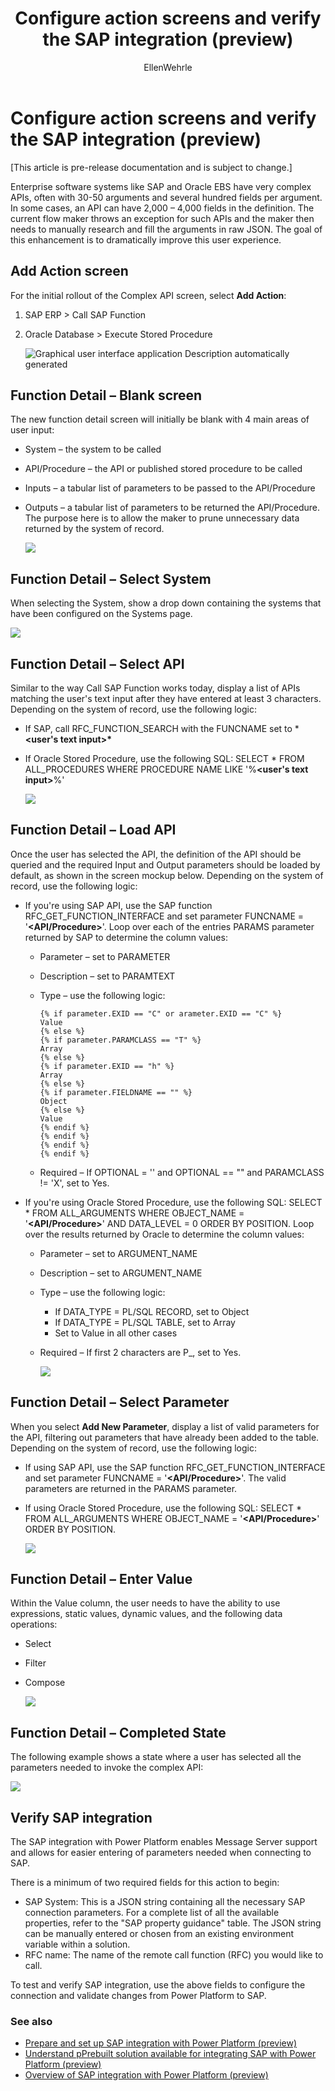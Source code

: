 ﻿---
title: Configure action screens and verify the SAP integration (preview)
description: Learn about the different action screens, the configuration parameters for the available action screens, and verify the SAP integration with Power Platform.
services: ''
suite: flow
documentationcenter: na
author: EllenWehrle
manager: jongilman
editor: ''
tags: ''
ms.devlang: na
ms.subservice: cloud-flow
ms.topic: article
ms.tgt_pltfrm: na
ms.workload: na
ms.date: 09/19/2022
ms.author: ellenwehrle
ms.reviewer: ellenwehrle
search.app: 
  - Flow
search.audienceType: 
  - flowmaker
  - enduser
contributors:
 - EllenWehrle
 - tapanm-msft
---

# Configure action screens and verify the SAP integration (preview)

[This article is pre-release documentation and is subject to change.]

Enterprise software systems like SAP and Oracle EBS have very complex APIs, often with 30-50 arguments and several hundred fields per argument. In some cases, an API can have 2,000 – 4,000 fields in the definition. The current flow maker throws an exception for such APIs and the maker then needs to manually research and fill the arguments in raw JSON. The goal of this enhancement is to dramatically improve this user experience.

## Add Action screen

For the initial rollout of the Complex API screen, select **Add Action**:

1. SAP ERP > Call SAP Function

1. Oracle Database > Execute Stored Procedure

    ![Graphical user interface  application Description automatically generated](media/action-screen/image1.png)

## Function Detail – Blank screen

The new function detail screen will initially be blank with 4 main areas of user input:

- System – the system to be called
- API/Procedure – the API or published stored procedure to be called
- Inputs – a tabular list of parameters to be passed to the API/Procedure
- Outputs – a tabular list of parameters to be returned the API/Procedure. The purpose here is to allow the maker to prune unnecessary data returned by the system of record.

    ![](media/action-screen/image2.png)

## Function Detail – Select System

When selecting the System, show a drop down containing the systems that have been configured on the Systems page.

![](media/action-screen/image3.png)

## Function Detail – Select API

Similar to the way Call SAP Function works today, display a list of APIs matching the user's text input after they have entered at least 3 characters. Depending on the system of record, use the following logic:

- If SAP, call RFC\_FUNCTION\_SEARCH with the FUNCNAME set to \***&lt;user's text input&gt;\***
- If Oracle Stored Procedure, use the following SQL: SELECT \* FROM ALL\_PROCEDURES WHERE PROCEDURE NAME LIKE '%**&lt;user's text input&gt;**%'

    ![](media/action-screen/image4.png)

## Function Detail – Load API

Once the user has selected the API, the definition of the API should be queried and the required Input and Output parameters should be loaded by default, as shown in the screen mockup below. Depending on the system of record, use the following logic:

- If you're using SAP API, use the SAP function RFC\_GET\_FUNCTION\_INTERFACE and set parameter FUNCNAME = '**&lt;API/Procedure&gt;**'. Loop over each of the entries PARAMS parameter returned by SAP to determine the column values:

    - Parameter – set to PARAMETER
    - Description – set to PARAMTEXT
    - Type – use the following logic:

        ```
        {% if parameter.EXID == "C" or arameter.EXID == "C" %}
        Value
        {% else %}
        {% if parameter.PARAMCLASS == "T" %}
        Array
        {% else %}
        {% if parameter.EXID == "h" %}
        Array
        {% else %}
        {% if parameter.FIELDNAME == "" %}
        Object
        {% else %}
        Value
        {% endif %}
        {% endif %}
        {% endif %}
        {% endif %}
        ```

    - Required – If OPTIONAL = '' and OPTIONAL == "" and PARAMCLASS != 'X', set to Yes.

- If you're using Oracle Stored Procedure, use the following SQL: SELECT \* FROM ALL\_ARGUMENTS WHERE OBJECT\_NAME = '**&lt;API/Procedure&gt;**' AND DATA\_LEVEL = 0 ORDER BY POSITION. Loop over the results returned by Oracle to determine the column values:

    - Parameter – set to ARGUMENT\_NAME
    - Description – set to ARGUMENT\_NAME
    - Type – use the following logic:
        - If DATA\_TYPE = PL/SQL RECORD, set to Object
        - If DATA\_TYPE = PL/SQL TABLE, set to Array
        - Set to Value in all other cases
    - Required – If first 2 characters are P\_, set to Yes.

        ![](media/action-screen/image5.png)

## Function Detail – Select Parameter

When you select **Add New Parameter**, display a list of valid parameters for the API, filtering out parameters that have already been added to the table. Depending on the system of record, use the following logic:

- If using SAP API, use the SAP function RFC\_GET\_FUNCTION\_INTERFACE and set parameter FUNCNAME = '**&lt;API/Procedure&gt;**'. The valid parameters are returned in the PARAMS parameter.

- If using Oracle Stored Procedure, use the following SQL: SELECT \* FROM ALL\_ARGUMENTS WHERE OBJECT\_NAME = '**&lt;API/Procedure&gt;**' ORDER BY POSITION.

    ![](media/action-screen/image6.png)

## Function Detail – Enter Value

Within the Value column, the user needs to have the ability to use expressions, static values, dynamic values, and the following data operations:

- Select
- Filter
- Compose

    ![](media/action-screen/image7.png)

## Function Detail – Completed State

The following example shows a state where a user has selected all the parameters needed to invoke the complex API:

![](media/action-screen/image8.png)

## Verify SAP integration

The SAP integration with Power Platform enables Message Server support and allows for easier entering of parameters needed when connecting to SAP.

There is a minimum of two required fields for this action to begin:

- SAP System: This is a JSON string containing all the necessary SAP connection parameters. For a complete list of all the available properties, refer to the "SAP property guidance" table. The JSON string can be manually entered or chosen from an existing environment variable within a solution.
- RFC name: The name of the remote call function (RFC) you would like to call.

To test and verify SAP integration, use the above fields to configure the connection and validate changes from Power Platform to SAP.

### See also

- [Prepare and set up SAP integration with Power Platform (preview)](set-up-prepare.md)
- [Understand pPrebuilt solution available for integrating SAP with Power Platform (preview)](solutions.md)
- [Overview of SAP integration with Power Platform (preview)](overview.md)
